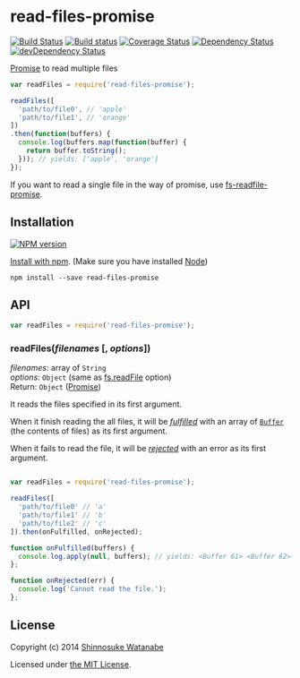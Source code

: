 # read-files-promise

[![Build Status](https://travis-ci.org/shinnn/read-files-promise.svg?branch=master)](https://travis-ci.org/shinnn/read-files-promise)
[![Build status](https://ci.appveyor.com/api/projects/status/2ejpbpkek67wdosf)](https://ci.appveyor.com/project/ShinnosukeWatanabe/read-files-promise)
[![Coverage Status](https://img.shields.io/coveralls/shinnn/read-files-promise.svg)](https://coveralls.io/r/shinnn/read-files-promise)
[![Dependency Status](https://david-dm.org/shinnn/read-files-promise.svg)](https://david-dm.org/shinnn/read-files-promise)
[![devDependency Status](https://david-dm.org/shinnn/read-files-promise/dev-status.svg)](https://david-dm.org/shinnn/read-files-promise#info=devDependencies)

[Promise][promise] to read multiple files

```javascript
var readFiles = require('read-files-promise');

readFiles([
  'path/to/file0', // 'apple'
  'path/to/file1', // 'orange'
])
.then(function(buffers) {
  console.log(buffers.map(function(buffer) {
    return buffer.toString();
  })); // yields: ['apple', 'orange']
});
```

If you want to read a single file in the way of promise, use [fs-readfile-promise](https://github.com/shinnn/fs-readfile-promise).

## Installation

[![NPM version](https://badge.fury.io/js/read-files-promise.svg)](https://www.npmjs.org/package/read-files-promise)

[Install with npm](https://www.npmjs.org/doc/cli/npm-install.html). (Make sure you have installed [Node](http://nodejs.org/))

```
npm install --save read-files-promise
```

## API

```javascript
var readFiles = require('read-files-promise');
```

### readFiles(*filenames* [, *options*])

*filenames*: array of `String`  
*options*: `Object` (same as [fs.readFile](http://nodejs.org/api/fs.html#fs_fs_readfile_filename_options_callback) option)  
Return: `Object` ([Promise][promise])

It reads the files specified in its first argument.

When it finish reading the all files, it will be [*fulfilled*](http://promisesaplus.com/#point-26) with an array of [`Buffer`](http://nodejs.org/api/buffer.html#buffer_buffer) (the contents of files) as its first argument.

When it fails to read the file, it will be [*rejected*](http://promisesaplus.com/#point-30) with an error as its first argument.

```javascript

var readFiles = require('read-files-promise');

readFiles([
  'path/to/file0' // 'a'
  'path/to/file1' // 'b'
  'path/to/file2' // 'c'
]).then(onFulfilled, onRejected);

function onFulfilled(buffers) {
  console.log.apply(null, buffers); // yields: <Buffer 61> <Buffer 62> <Buffer 63>
};

function onRejected(err) {
  console.log('Cannot read the file.');
};
```

## License

Copyright (c) 2014 [Shinnosuke Watanabe](https://github.com/shinnn)

Licensed under [the MIT License](./LICENSE).

[promise]: http://promisesaplus.com/
